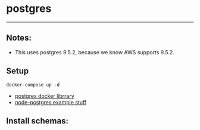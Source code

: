 # postgres
---

## Notes:
* This uses postgres 9.5.2, because we know AWS supports 9.5.2.


## Setup
`docker-compose up -d`

* [postgres docker librrary](https://hub.docker.com/_/postgres/)
* [node-postgres example stuff](https://node-postgres.com/)

## Install schemas:
